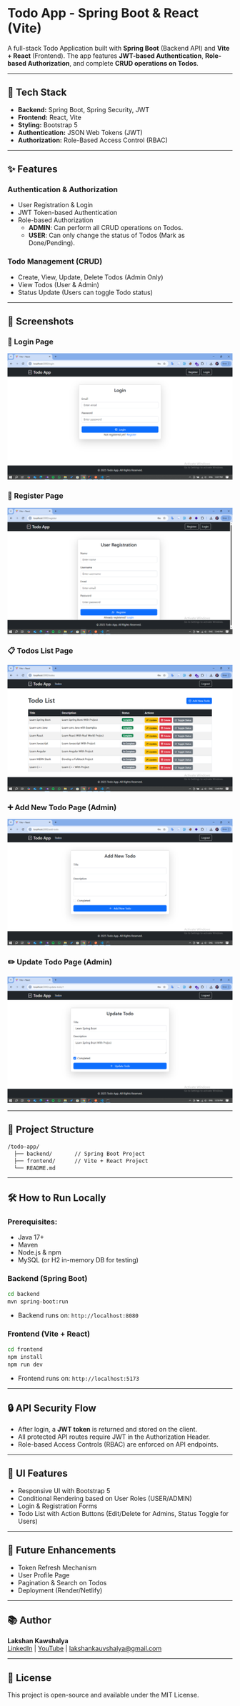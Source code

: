 # Todo App - Spring Boot & React (Vite)

A full-stack Todo Application built with **Spring Boot** (Backend API) and **Vite + React** (Frontend). The app features **JWT-based Authentication**, **Role-based Authorization**, and complete **CRUD operations on Todos**. 

---

## 🚀 Tech Stack
- **Backend:** Spring Boot, Spring Security, JWT
- **Frontend:** React, Vite
- **Styling:** Bootstrap 5
- **Authentication:** JSON Web Tokens (JWT)
- **Authorization:** Role-Based Access Control (RBAC)

---

## ✨ Features

### Authentication & Authorization
- User Registration & Login
- JWT Token-based Authentication
- Role-based Authorization
  - **ADMIN**: Can perform all CRUD operations on Todos.
  - **USER**: Can only change the status of Todos (Mark as Done/Pending).

### Todo Management (CRUD)
- Create, View, Update, Delete Todos (Admin Only)
- View Todos (User & Admin)
- Status Update (Users can toggle Todo status)

---

## 📸 Screenshots

### 🔐 Login Page
![Login Page](./screenshots/login-page.png)

### 📝 Register Page
![Register Page](./screenshots/register-page.png)

### 📋 Todos List Page
![Todos Page](./screenshots/todos-page.png)

### ➕ Add New Todo Page (Admin)
![Add New Todo](./screenshots/add-new-todo-page.png)

### ✏️ Update Todo Page (Admin)
![Update Todo](./screenshots/update-todo-page.png)

---

## 📁 Project Structure
```
/todo-app/
  ├── backend/       // Spring Boot Project
  ├── frontend/      // Vite + React Project
  └── README.md
```

---

## 🛠️ How to Run Locally

### Prerequisites:
- Java 17+
- Maven
- Node.js & npm
- MySQL (or H2 in-memory DB for testing)

### Backend (Spring Boot)
```bash
cd backend
mvn spring-boot:run
```
- Backend runs on: `http://localhost:8080`

### Frontend (Vite + React)
```bash
cd frontend
npm install
npm run dev
```
- Frontend runs on: `http://localhost:5173`

---

## 🔒 API Security Flow
- After login, a **JWT token** is returned and stored on the client.
- All protected API routes require JWT in the Authorization Header.
- Role-based Access Controls (RBAC) are enforced on API endpoints.

---

## 🎨 UI Features
- Responsive UI with Bootstrap 5
- Conditional Rendering based on User Roles (USER/ADMIN)
- Login & Registration Forms
- Todo List with Action Buttons (Edit/Delete for Admins, Status Toggle for Users)

---

## 📝 Future Enhancements
- Token Refresh Mechanism
- User Profile Page
- Pagination & Search on Todos
- Deployment (Render/Netlify)

---

## 📚 Author
**Lakshan Kawshalya**  
[LinkedIn](https://www.linkedin.com/in/lakshan-kawshalya) | [YouTube](https://www.youtube.com/@TechVibesSL) | lakshankauvshalya@gmail.com

---

## 📄 License
This project is open-source and available under the MIT License.
